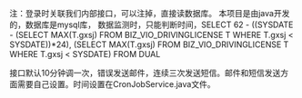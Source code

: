 注：登录时关联我们内部接口，可以注掉，直接读数据库。
本项目是由java开发的，数据库是mysql库，
数据监测时，只能判断时间，SELECT 62 - ((SYSDATE - (SELECT MAX(T.gxsj)
        FROM BIZ_VIO_DRIVINGLICENSE T 
        WHERE T.gxsj < SYSDATE))*24),
(SELECT MAX(T.gxsj)
FROM BIZ_VIO_DRIVINGLICENSE T 
WHERE T.gxsj < SYSDATE)
FROM DUAL

接口默认10分钟调一次，错误发送邮件，连续三次发送短信。邮件和短信发送方面需要自己设置。时间设置在CronJobService.java文件。
